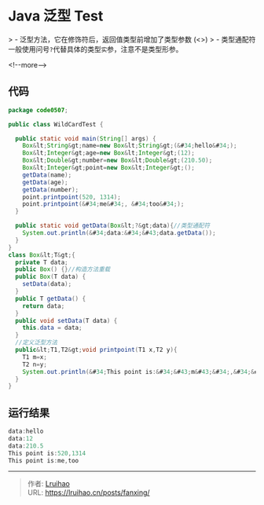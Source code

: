 # Java 泛型 Test


&gt; - 泛型方法，它在修饰符后，返回值类型前增加了类型参数 (&lt;&gt;)
&gt; - 类型通配符一般使用问号`?`代替具体的类型`实`参，注意不是类型形参。

&lt;!--more--&gt;

## 代码

```java
package code0507;

public class WildCardTest {

  public static void main(String[] args) {
    Box&lt;String&gt;name=new Box&lt;String&gt;(&#34;hello&#34;);
    Box&lt;Integer&gt;age=new Box&lt;Integer&gt;(12);
    Box&lt;Double&gt;number=new Box&lt;Double&gt;(210.50);
    Box&lt;Integer&gt;point=new Box&lt;Integer&gt;();
    getData(name);
    getData(age);
    getData(number);
    point.printpoint(520, 1314);
    point.printpoint(&#34;me&#34;, &#34;too&#34;);
  }

  public static void getData(Box&lt;?&gt;data){//类型通配符
    System.out.println(&#34;data:&#34;&#43;data.getData());
  }
}
class Box&lt;T&gt;{
  private T data;
  public Box() {}//构造方法重载
  public Box(T data) {
    setData(data);
  }
  public T getData() {
    return data;
  }
  public void setData(T data) {
    this.data = data;
  }
  //定义泛型方法
  public&lt;T1,T2&gt;void printpoint(T1 x,T2 y){
    T1 m=x;
    T2 n=y;
    System.out.println(&#34;This point is:&#34;&#43;m&#43;&#34;,&#34;&#43;n);
  }
}
```

## 运行结果

```java
data:hello
data:12
data:210.5
This point is:520,1314
This point is:me,too
```


---

> 作者: [Lruihao](https://github.com/Lruihao)  
> URL: https://lruihao.cn/posts/fanxing/  

